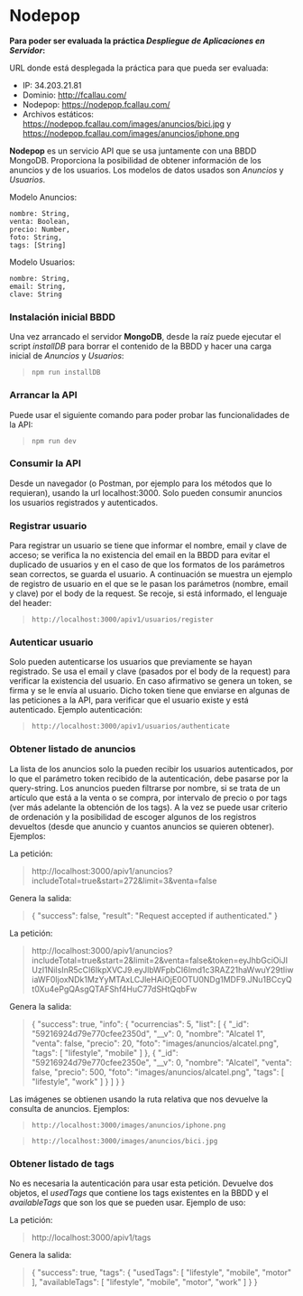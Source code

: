 # Nodepop

**Para poder ser evaluada la práctica *Despliegue de Aplicaciones en Servidor*:**

URL donde está desplegada la práctica para que pueda ser evaluada:

- IP: 34.203.21.81
- Dominio: http://fcallau.com/
- Nodepop: https://nodepop.fcallau.com/
- Archivos estáticos: https://nodepop.fcallau.com/images/anuncios/bici.jpg y https://nodepop.fcallau.com/images/anuncios/iphone.png



**Nodepop** es un servicio API que se usa juntamente con una BBDD MongoDB. Proporciona la posibilidad de obtener información de los anuncios y de los usuarios. Los modelos de datos usados son *Anuncios* y *Usuarios*.

Modelo Anuncios:

	nombre: String,
	venta: Boolean,
	precio: Number,
	foto: String,
	tags: [String]

Modelo Usuarios:

	nombre: String,
	email: String,
	clave: String



### Instalación inicial BBDD
Una vez arrancado el servidor **MongoDB**, desde la raíz puede ejecutar el script *installDB* para borrar el contenido de la BBDD y hacer una carga inicial de *Anuncios* y *Usuarios*:
> ```npm run installDB```



### Arrancar la API
Puede usar el siguiente comando para poder probar las funcionalidades de la API:
> ```npm run dev```


### Consumir la API
Desde un navegador (o Postman, por ejemplo para los métodos que lo requieran), usando la url localhost:3000. Solo pueden consumir anuncios los usuarios registrados y autenticados.

### Registrar usuario

Para registrar un usuario se tiene que informar el nombre, email y clave de acceso; se verifica la no existencia del email en la BBDD para evitar el duplicado de usuarios y en el caso de que los formatos de los parámetros sean correctos, se guarda el usuario. A continuación se muestra un ejemplo de registro de usuario en el que se le pasan los parámetros (nombre, email y clave) por el body de la request. Se recoje, si está informado, el lenguaje del header:

> ```http://localhost:3000/apiv1/usuarios/register```

### Autenticar usuario
Solo pueden autenticarse los usuarios que previamente se hayan registrado. Se usa el email y clave (pasados por el body de la request) para verificar la existencia del usuario. En caso afirmativo se genera un token, se firma y se le envía al usuario. Dicho token tiene que enviarse en algunas de las peticiones a la API, para verificar que el usuario existe y está autenticado. Ejemplo autenticación:

> ```http://localhost:3000/apiv1/usuarios/authenticate```

### Obtener listado de anuncios

La lista de los anuncios solo la pueden recibir los usuarios autenticados, por lo que el parámetro token recibido de la autenticación, debe pasarse por la query-string. Los anuncios pueden filtrarse por nombre, si se trata de un artículo que está a la venta o se compra, por intervalo de precio o por tags (ver más adelante la obtención de los tags). A la vez se puede usar criterio de ordenación y la posibilidad de escoger algunos de los registros devueltos (desde que anuncio y cuantos anuncios se quieren obtener). Ejemplos:

La petición:

> http://localhost:3000/apiv1/anuncios?includeTotal=true&start=272&limit=3&venta=false

Genera la salida:

> { "success": false, "result": "Request accepted if authenticated." }


La petición:

> http://localhost:3000/apiv1/anuncios?includeTotal=true&start=2&limit=2&venta=false&token=eyJhbGciOiJIUzI1NiIsInR5cCI6IkpXVCJ9.eyJlbWFpbCI6Imd1c3RAZ21haWwuY29tIiwiaWF0IjoxNDk1MzYyMTAxLCJleHAiOjE0OTU0NDg1MDF9.JNu1BCcyQt0Xu4ePgQAsgQTAFShf4HuC77dSHtQqbFw

Genera la salida:

> {
  "success": true,
  "info": {
    "ocurrencias": 5,
    "list": [
      {
        "_id": "59216924d79e770cfee2350d",
        "__v": 0,
        "nombre": "Alcatel 1",
        "venta": false,
        "precio": 20,
        "foto": "images/anuncios/alcatel.png",
        "tags": [
          "lifestyle",
          "mobile"
        ]
      },
      {
        "_id": "59216924d79e770cfee2350e",
        "__v": 0,
        "nombre": "Alcatel",
        "venta": false,
        "precio": 500,
        "foto": "images/anuncios/alcatel.png",
        "tags": [
          "lifestyle",
          "work"
        ]
      }
    ]
  }
}

Las imágenes se obtienen usando la ruta relativa que nos devuelve la consulta de anuncios. Ejemplos:

> ```http://localhost:3000/images/anuncios/iphone.png```

> ```http://localhost:3000/images/anuncios/bici.jpg```

### Obtener listado de tags
No es necesaria la autenticación para usar esta petición. Devuelve dos objetos, el *usedTags* que contiene los tags existentes en la BBDD y el *availableTags* que son los que se pueden usar. Ejemplo de uso:

La petición:

> http://localhost:3000/apiv1/tags

Genera la salida:

> {
  "success": true,
  "tags": {
    "usedTags": [
      "lifestyle",
      "mobile",
      "motor"
    ],
    "availableTags": [
      "lifestyle",
      "mobile",
      "motor",
      "work"
    ]
  }
}
